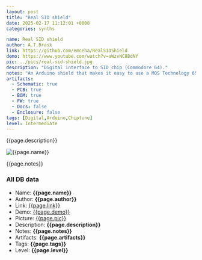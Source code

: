 ```yaml
---
layout: post
title: "Real SID shield"
date: 2025-02-17 11:12:01 +0000
categories: synths

name: Real SID shield
author: A.T.Brask
link: https://github.com/emceha/RealSIDShield
demo: https://www.youtube.com/watch?v=aWzvNC8BdNY
pic: ../pics/real-sid-shield.jpg
description: "Digital interface to SID chip (Commodore 64)."
notes: "An Arduino shield that makes it easy to use a MOS Technology 6581/8580 SID chip (the famous C64 sound chip)"
artifacts:
  - Schematic: true
  - PCB: true
  - BOM: true
  - FW: true
  - Docs: false
  - Enclosure: false
tags: [Digital,Arduino,Chiptune]
level: Intermediate
---
```


{{page.description}}

![{{page.name}}]({{page.pic}})

{{page.notes}}

### All DB data
- Name: **{{page.name}}**
- Author: **{{page.author}}**
- Link: [{{page.link}}]({{page.link}})
- Demo: [{{page.demo}}]({{page.demo}})
- Picture: [{{page.pic}}]({{page.pic}})
- Description: **{{page.description}}**
- Notes: **{{page.notes}}**
- Artifacts: **{{page.artifacts}}**
- Tags: **{{page.tags}}**
- Level: **{{page.level}}**
